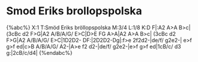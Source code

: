 # Smod Eriks brollopspolska

{%abc%}
X:1
T:Smöd Eriks bröllopspolska
M:3/4
L:1/8
K:D
F|:A2 A>A B>c|(3cBc d2 F>G|A2 A/B/A/G/ E>C|D>E FG A>A|A2 A>A B>c|
(3cBc d2 F>G|A2 A/B/A/G/ E>C|1D2D2- DF:|2D2D2-Dg|:f>e 2f2d2-|de/f/ g2e2-|
e>f g>f ed|c>B A/B/A/G/ A2-|A>e f2 d2-|de/f/ g2e2-|e>f g>f ed|1cB/c/ d3 g:|2cB/c/d4|
{%endabc%}

